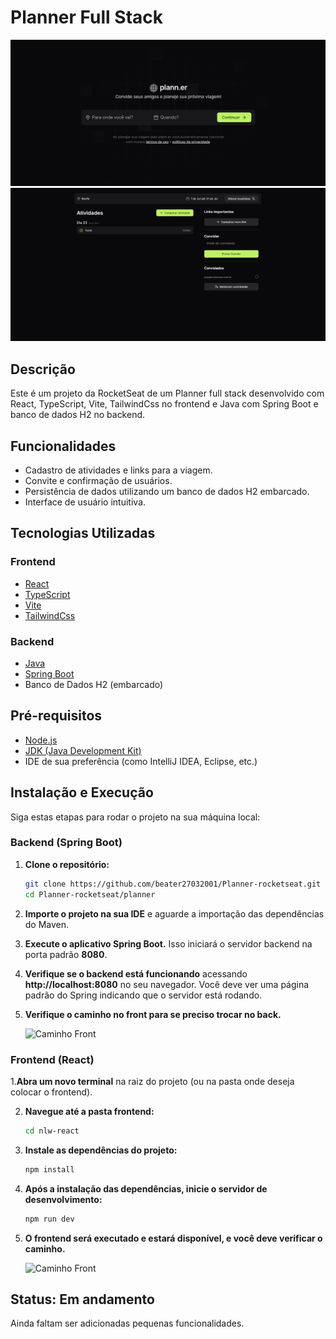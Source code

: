 # Planner Full Stack

![Planer Inicio](inicio.png)
![Planer Trip](trip.png)

## Descrição

Este é um projeto da RocketSeat de um Planner full stack desenvolvido com React, TypeScript, Vite, TailwindCss no frontend e Java com Spring Boot e banco de dados H2 no backend.

## Funcionalidades

- Cadastro de atividades e links para a viagem.
- Convite e confirmação de usuários.
- Persistência de dados utilizando um banco de dados H2 embarcado.
- Interface de usuário intuitiva.

## Tecnologias Utilizadas

### Frontend

- [React](https://reactjs.org/)
- [TypeScript](https://www.typescriptlang.org)
- [Vite](https://vitejs.dev/)
- [TailwindCss](https://tailwindcss.com)

### Backend

- [Java](https://www.java.com/pt-BR/)
- [Spring Boot](https://spring.io/projects/spring-boot)
- Banco de Dados H2 (embarcado)

## Pré-requisitos

- [Node.js](https://nodejs.org/)
- [JDK (Java Development Kit)](https://www.oracle.com/br/java/technologies/downloads/)
- IDE de sua preferência (como IntelliJ IDEA, Eclipse, etc.)

## Instalação e Execução

Siga estas etapas para rodar o projeto na sua máquina local:

### Backend (Spring Boot)

1. **Clone o repositório:**

   ```bash
   git clone https://github.com/beater27032001/Planner-rocketseat.git
   cd Planner-rocketseat/planner

2. **Importe o projeto na sua IDE** e aguarde a importação das dependências do Maven.

3. **Execute o aplicativo Spring Boot.** Isso iniciará o servidor backend na porta padrão **8080**.

4. **Verifique se o backend está funcionando** acessando **http://localhost:8080** no seu navegador. Você deve ver uma página padrão do Spring indicando que o servidor está rodando.

5. **Verifique o caminho no front para se preciso trocar no back.**

   <img src="back.png" alt="Caminho Front" width="auto" height="auto" />

### Frontend (React)

1.**Abra um novo terminal** na raiz do projeto (ou na pasta onde deseja colocar o frontend).

2. **Navegue até a pasta frontend:**

   ```bash
   cd nlw-react

3. **Instale as dependências do projeto:**

   ```bash
   npm install

4. **Após a instalação das dependências, inicie o servidor de desenvolvimento:**

   ```bash
   npm run dev

5. **O frontend será executado e estará disponível, e você deve verificar o caminho.**

   <img src="front.png" alt="Caminho Front" width="auto" height="auto" />

## Status: Em andamento

  Ainda faltam ser adicionadas pequenas funcionalidades.
